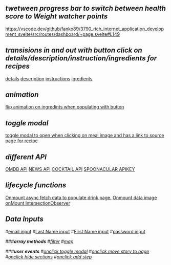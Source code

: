 ## ***twetween progress bar to switch between health score to Weight watcher points***
https://vscode.dev/github/fanko89/3790_rich_internet_application_development_svelte/src/routes/dashboard/+page.svelte#L149

## ***transisions in and out with button click on details/description/instruction/ingredients for recipes***
[details](https://vscode.dev/github/fanko89/3790_rich_internet_application_development_svelte/src/routes/dashboard/+page.svelte#L164)
[description](https://vscode.dev/github/fanko89/3790_rich_internet_application_development_svelte/src/routes/dashboard/+page.svelte#L165)
[instructions](https://vscode.dev/github/fanko89/3790_rich_internet_application_development_svelte/src/routes/dashboard/+page.svelte#L166)
[igredients](https://vscode.dev/github/fanko89/3790_rich_internet_application_development_svelte/src/routes/dashboard/+page.svelte#L167)


## ***animation***
[flip animation on ingredints when populating with button](https://vscode.dev/github/fanko89/3790_rich_internet_application_development_svelte/src/routes/dashboard/+page.svelte#L195)

## ***toggle modal***
[toggle modal to open when clicking on meal image and has a link to source page for recipe](https://vscode.dev/github/fanko89/3790_rich_internet_application_development_svelte/src/routes/dashboard/+page.svelte#L118)

## ***different API*** 
[OMDB API](https://www.omdbapi.com/)
[NEWS API](https://newsapi.org/)
[COCKTAIL API](https://www.thecocktaildb.com)
[SPOONACULAR APIKEY](https://spoonacular.com/food-api)

## ***lifecycle functions***
[Onmount async fetch data to populate drink page.](https://vscode.dev/github/fanko89/3790_rich_internet_application_development_svelte/src/routes/drink/+page.svelte#L10)
[Onmount data image](https://vscode.dev/github/fanko89/3790_rich_internet_application_development_svelte/blob/f1e7d93c5406015ba8d5018e2b7d72728ca7ded6/src/lib/components/Image/Image.svelte#L10)
[onMount IntersectionObserver](https://vscode.dev/github/fanko89/3790_rich_internet_application_development_svelte/blob/f1e7d93c5406015ba8d5018e2b7d72728ca7ded6/src/lib/components/Image/IntersectionObserver.svelte#L13)

## ***Data Inputs***
#[email input](https://vscode.dev/github/fanko89/3790_rich_internet_application_development_svelte/blob/f1e7d93c5406015ba8d5018e2b7d72728ca7ded6/src/routes/auth/signup/+page.svelte#L32)
#[Last Name input](https://vscode.dev/github/fanko89/3790_rich_internet_application_development_svelte/blob/f1e7d93c5406015ba8d5018e2b7d72728ca7ded6/src/routes/auth/signup/+page.svelte#L63)
#[First Name input](https://vscode.dev/github/fanko89/3790_rich_internet_application_development_svelte/blob/f1e7d93c5406015ba8d5018e2b7d72728ca7ded6/src/routes/auth/signup/+page.svelte#L51)
#[password input](https://vscode.dev/github/fanko89/3790_rich_internet_application_development_svelte/blob/f1e7d93c5406015ba8d5018e2b7d72728ca7ded6/src/routes/auth/signup/+page.svelte#L41)

###***array methods***
#[_filter_](https://vscode.dev/github/fanko89/3790_rich_internet_application_development_svelte/blob/f1e7d93c5406015ba8d5018e2b7d72728ca7ded6/src/routes/api/movie/+server.js#L45)
#[_map_](https://vscode.dev/github/fanko89/3790_rich_internet_application_development_svelte/blob/f1e7d93c5406015ba8d5018e2b7d72728ca7ded6/src/routes/avatars/+page.js#L5)

###***user events***
#[_onclick toggle modal_](https://vscode.dev/github/fanko89/3790_rich_internet_application_development_svelte/blob/f1e7d93c5406015ba8d5018e2b7d72728ca7ded6/src/lib/components/MovieModal/MovieModal.svelte#L15)
#[_onclick move story to page_](https://vscode.dev/github/fanko89/3790_rich_internet_application_development_svelte/blob/f1e7d93c5406015ba8d5018e2b7d72728ca7ded6/src/routes/aggregator/+page.svelte#L30)
#[_onclick hide sections_](https://vscode.dev/github/fanko89/3790_rich_internet_application_development_svelte/blob/f1e7d93c5406015ba8d5018e2b7d72728ca7ded6/src/routes/dashboard/+page.svelte#L134)
#[_onclick add step_](https://vscode.dev/github/fanko89/3790_rich_internet_application_development_svelte/blob/f1e7d93c5406015ba8d5018e2b7d72728ca7ded6/src/routes/dashboard/+page.svelte#L165)


